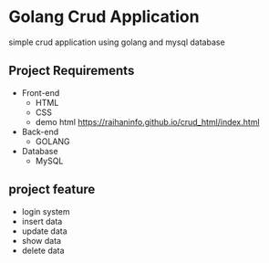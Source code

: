 # Golang Crud Application

simple crud application using golang and mysql database

## Project Requirements

- Front-end
  - HTML
  - CSS
  - demo html https://raihaninfo.github.io/crud_html/index.html
- Back-end
  - GOLANG
- Database
  - MySQL

## project feature

- login system
- insert data
- update data
- show data
- delete data
